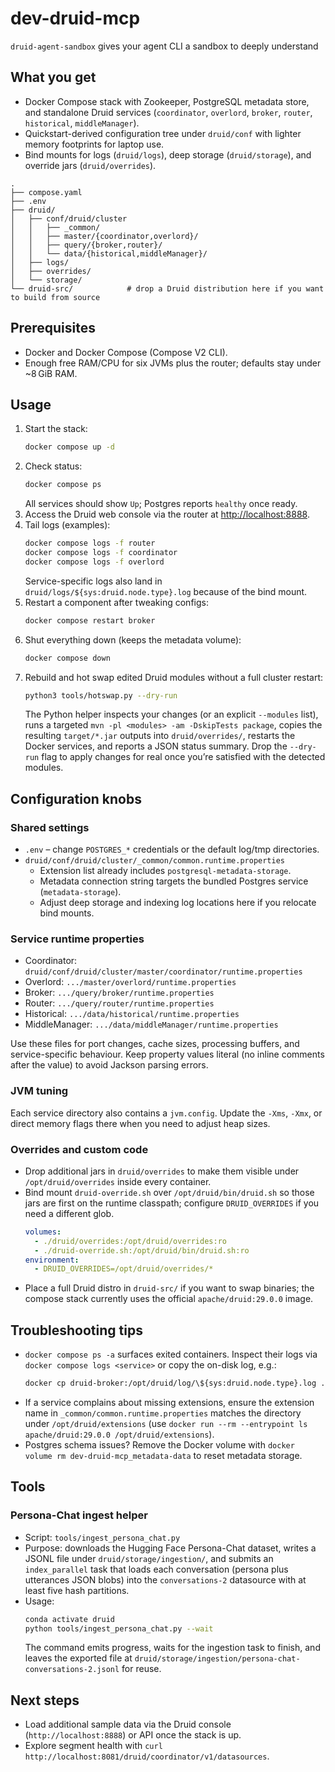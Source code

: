 # dev-druid-mcp

`druid-agent-sandbox` gives your agent CLI a sandbox to deeply understand

## What you get
- Docker Compose stack with Zookeeper, PostgreSQL metadata store, and standalone Druid services (`coordinator`, `overlord`, `broker`, `router`, `historical`, `middleManager`).
- Quickstart-derived configuration tree under `druid/conf` with lighter memory footprints for laptop use.
- Bind mounts for logs (`druid/logs`), deep storage (`druid/storage`), and override jars (`druid/overrides`).

```
.
├── compose.yaml
├── .env
├── druid/
│   ├── conf/druid/cluster
│   │   ├── _common/
│   │   ├── master/{coordinator,overlord}/
│   │   ├── query/{broker,router}/
│   │   └── data/{historical,middleManager}/
│   ├── logs/
│   ├── overrides/
│   └── storage/
└── druid-src/            # drop a Druid distribution here if you want to build from source
```

## Prerequisites
- Docker and Docker Compose (Compose V2 CLI).
- Enough free RAM/CPU for six JVMs plus the router; defaults stay under ~8 GiB RAM.

## Usage
1. Start the stack:
   ```bash
   docker compose up -d
   ```
2. Check status:
   ```bash
   docker compose ps
   ```
   All services should show `Up`; Postgres reports `healthy` once ready.
3. Access the Druid web console via the router at <http://localhost:8888>.
4. Tail logs (examples):
   ```bash
   docker compose logs -f router
   docker compose logs -f coordinator
   docker compose logs -f overlord
   ```
   Service-specific logs also land in `druid/logs/${sys:druid.node.type}.log` because of the bind mount.
5. Restart a component after tweaking configs:
   ```bash
   docker compose restart broker
   ```
6. Shut everything down (keeps the metadata volume):
   ```bash
   docker compose down
   ```
7. Rebuild and hot swap edited Druid modules without a full cluster restart:
   ```bash
   python3 tools/hotswap.py --dry-run
   ```
   The Python helper inspects your changes (or an explicit `--modules` list), runs a targeted `mvn -pl <modules> -am -DskipTests package`, copies the resulting `target/*.jar` outputs into `druid/overrides/`, restarts the Docker services, and reports a JSON status summary. Drop the `--dry-run` flag to apply changes for real once you’re satisfied with the detected modules.

## Configuration knobs
### Shared settings
- `.env` – change `POSTGRES_*` credentials or the default log/tmp directories.
- `druid/conf/druid/cluster/_common/common.runtime.properties`
  - Extension list already includes `postgresql-metadata-storage`.
  - Metadata connection string targets the bundled Postgres service (`metadata-storage`).
  - Adjust deep storage and indexing log locations here if you relocate bind mounts.

### Service runtime properties
- Coordinator: `druid/conf/druid/cluster/master/coordinator/runtime.properties`
- Overlord: `.../master/overlord/runtime.properties`
- Broker: `.../query/broker/runtime.properties`
- Router: `.../query/router/runtime.properties`
- Historical: `.../data/historical/runtime.properties`
- MiddleManager: `.../data/middleManager/runtime.properties`

Use these files for port changes, cache sizes, processing buffers, and service-specific behaviour. Keep property values literal (no inline comments after the value) to avoid Jackson parsing errors.

### JVM tuning
Each service directory also contains a `jvm.config`. Update the `-Xms`, `-Xmx`, or direct memory flags there when you need to adjust heap sizes.

### Overrides and custom code
- Drop additional jars in `druid/overrides` to make them visible under `/opt/druid/overrides` inside every container.
- Bind mount `druid-override.sh` over `/opt/druid/bin/druid.sh` so those jars are first on the runtime classpath; configure `DRUID_OVERRIDES` if you need a different glob.
  ```yaml
  volumes:
    - ./druid/overrides:/opt/druid/overrides:ro
    - ./druid-override.sh:/opt/druid/bin/druid.sh:ro
  environment:
    - DRUID_OVERRIDES=/opt/druid/overrides/*
  ```
- Place a full Druid distro in `druid-src/` if you want to swap binaries; the compose stack currently uses the official `apache/druid:29.0.0` image.

## Troubleshooting tips
- `docker compose ps -a` surfaces exited containers. Inspect their logs via `docker compose logs <service>` or copy the on-disk log, e.g.:
  ```bash
  docker cp druid-broker:/opt/druid/log/\${sys:druid.node.type}.log ./broker.log
  ```
- If a service complains about missing extensions, ensure the extension name in `_common/common.runtime.properties` matches the directory under `/opt/druid/extensions` (use `docker run --rm --entrypoint ls apache/druid:29.0.0 /opt/druid/extensions`).
- Postgres schema issues? Remove the Docker volume with `docker volume rm dev-druid-mcp_metadata-data` to reset metadata storage.

## Tools

### Persona-Chat ingest helper
- Script: `tools/ingest_persona_chat.py`
- Purpose: downloads the Hugging Face Persona-Chat dataset, writes a JSONL file under `druid/storage/ingestion/`, and submits an `index_parallel` task that loads each conversation (persona plus utterances JSON blobs) into the `conversations-2` datasource with at least five hash partitions.
- Usage:
  ```bash
  conda activate druid
  python tools/ingest_persona_chat.py --wait
  ```
  The command emits progress, waits for the ingestion task to finish, and leaves the exported file at `druid/storage/ingestion/persona-chat-conversations-2.jsonl` for reuse.

## Next steps
- Load additional sample data via the Druid console (`http://localhost:8888`) or API once the stack is up.
- Explore segment health with `curl http://localhost:8081/druid/coordinator/v1/datasources`.
